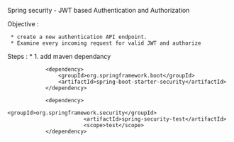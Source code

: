 Spring security - JWT based Authentication and Authorization

Objective : 
     
     
     * create a new authentication API endpoint.
     * Examine every incoming request for valid JWT and authorize
     

Steps : 
      * 1. add maven dependancy 
                
                <dependency>
        			<groupId>org.springframework.boot</groupId>
        			<artifactId>spring-boot-starter-security</artifactId>
        		</dependency>
        		
        		<dependency>
                			<groupId>org.springframework.security</groupId>
                			<artifactId>spring-security-test</artifactId>
                			<scope>test</scope>
                </dependency>
     